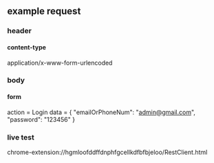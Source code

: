 ## example request

### header 
#### content-type
application/x-www-form-urlencoded

### body
#### form
action = Login
data = { "emailOrPhoneNum": "admin@gmail.com", "password": "123456" }

### live test
chrome-extension://hgmloofddffdnphfgcellkdfbfbjeloo/RestClient.html

